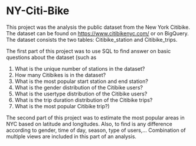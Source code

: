 # NY-Citi-Bike

This project was the analysis the public dataset from the New York Citibike. The dataset can be found on https://www.citibikenyc.com/ or 
on BigQuery. The dataset consists the two tables: Citibike_station and Citibike_trips.

The first part of this project was to use SQL to find answer on basic questions about the dataset (such as 
1. What is the unique number of stations in the dataset?
2. How many Citibikes is in the dataset?
3. What is the most popular start station and end station?
4. What is the gender distribution of the Citibike users?
5. What is the usertype distribution of the Citibike users?
6. What is the trip duration distribution of the Citibike trips?
7. What is the most popular Citibike trip?) 

The second part of this project was to estimate the most popular areas in NYC based on latitude and longitudes.
Also, to find is any difference according to gender, time of day, season, type of users,...
Combination of multiple views are included in this part of an analysis.
